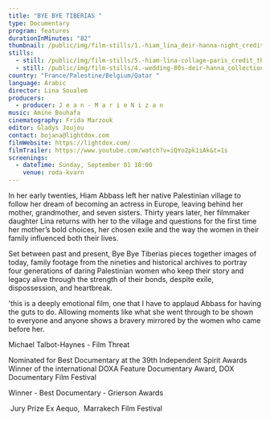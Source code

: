 ```yaml
---
title: "BYE BYE TIBERIAS "
type: Documentary
program: features
durationInMinutes: "82"
thumbnail: /public/img/film-stills/1.-hiam_lina_deir-hanna-night_credit_frida-marzouk_beall-productions.jpg
stills:
  - still: /public/img/film-stills/5.-hiam-lina-collage-paris_credit_thomas-brémond_beall-productions.jpg
  - still: /public/img/film-stills/4.-wedding-80s-deir-hanna_collection-lina-soualem.jpg
country: "France/Palestine/Belgium/Qatar "
language: Arabic
director: Lina Soualem
producers:
  - producer: J e a n - M a r i e N i z a n
music: Amine Bouhafa
cinematography: Frida Marzouk
editor: Gladys Joujou
contact: bojana@lightdox.com
filmWebsite: https://lightdox.com/
filmTrailer: https://www.youtube.com/watch?v=iQYo2pk1iAk&t=1s
screenings:
  - dateTime: Sunday, September 01 18:00
    venue: roda-kvarn
---
```

In her early twenties, Hiam Abbass left her native Palestinian village to follow her dream of becoming an actress in Europe, leaving behind her mother, grandmother, and seven sisters. Thirty years later, her filmmaker daughter Lina returns with her to the village and questions for the first time her mother’s bold choices, her chosen exile and the way the women in their family influenced both their lives. 

Set between past and present, Bye Bye Tiberias pieces together images of today, family footage from the nineties and historical archives to portray four generations of daring Palestinian women who keep their story and legacy alive through the strength of their bonds, despite exile, dispossession, and heartbreak.

'this is a deeply emotional film, one that I have to applaud Abbass for having the guts to do. Allowing moments like what she went through to be shown to everyone and anyone shows a bravery mirrored by the women who came before her.

Michael Talbot-Haynes - Film Threat

Nominated for Best Documentary at the 39th Independent Spirit Awards\
Winner of the international DOXA Feature Documentary Award, DOX Documentary Film Festival 

Winner - Best Documentary - Grierson Awards

 Jury Prize Ex Aequo,  Marrakech Film Festival
